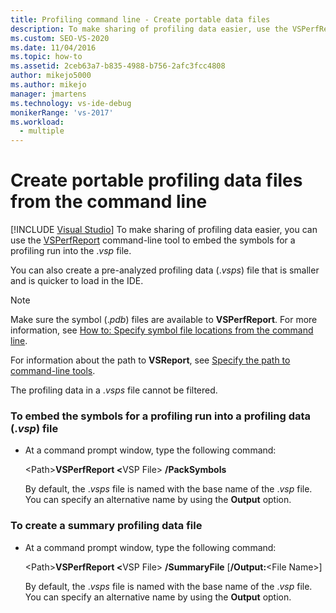```yaml
---
title: Profiling command line - Create portable data files
description: To make sharing of profiling data easier, use the VSPerfReport.exe command-line tool to embed the symbols for a profiling run into the .vsp file.
ms.custom: SEO-VS-2020
ms.date: 11/04/2016
ms.topic: how-to
ms.assetid: 2ceb63a7-b835-4988-b756-2afc3fcc4808
author: mikejo5000
ms.author: mikejo
manager: jmartens
ms.technology: vs-ide-debug
monikerRange: 'vs-2017'
ms.workload: 
  - multiple
---
```

# Create portable profiling data files from the command line

 [!INCLUDE [Visual Studio](~/includes/applies-to-version/vs-not-mac.md)]
To make sharing of profiling data easier, you can use the [VSPerfReport](../profiling/vsperfreport.md) command-line tool to embed the symbols for a profiling run into the .*vsp* file.

 You can also create a pre-analyzed profiling data (.*vsps*) file that is smaller and is quicker to load in the IDE.

> [!NOTE]
> Make sure the symbol (.*pdb*) files are available to **VSPerfReport**. For more information, see [How to: Specify symbol file locations from the command line](../profiling/how-to-specify-symbol-file-locations-from-the-command-line.md).
>
> For information about the path to **VSReport**, see [Specify the path to command-line tools](../profiling/specifying-the-path-to-profiling-tools-command-line-tools.md).
>
> The profiling data in a .*vsps* file cannot be filtered.

### To embed the symbols for a profiling run into a profiling data (.*vsp*) file

- At a command prompt window, type the following command:

   \<Path><strong>VSPerfReport \<</strong>VSP File> **/PackSymbols**

   By default, the .*vsps* file is named with the base name of the .*vsp* file. You can specify an alternative name by using the **Output** option.

### To create a summary profiling data file

- At a command prompt window, type the following command:

   \<Path><strong>VSPerfReport \<</strong>VSP File> **/SummaryFile** [**/Output:**\<File Name>]

   By default, the .*vsps* file is named with the base name of the .*vsp* file. You can specify an alternative name by using the **Output** option.
